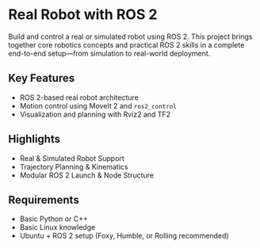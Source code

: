 # Real Robot with ROS 2

Build and control a real or simulated robot using ROS 2. This project brings together core robotics concepts and practical ROS 2 skills in a complete end-to-end setup—from simulation to real-world deployment.

## Key Features

- ROS 2-based real robot architecture
- Motion control using MoveIt 2 and `ros2_control`
- Visualization and planning with Rviz2 and TF2

## Highlights

- Real & Simulated Robot Support
- Trajectory Planning & Kinematics
- Modular ROS 2 Launch & Node Structure

## Requirements

- Basic Python or C++
- Basic Linux knowledge
- Ubuntu + ROS 2 setup (Foxy, Humble, or Rolling recommended)
